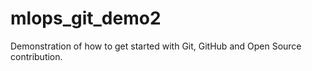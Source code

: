 # mlops_git_demo2

 Demonstration of how to get started with Git, GitHub and Open Source contribution.
